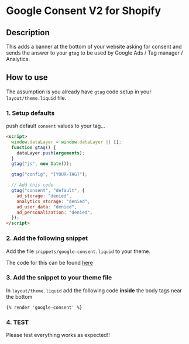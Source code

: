 # Google Consent V2 for Shopify

## Description

This adds a banner at the bottom of your website asking for consent and sends the answer to your `gtag` to be used by Google Ads / Tag manager / Analytics.

## How to use

The assumption is you already have `gtag` code setup in your `layout/theme.liquid` file.

### 1. Setup defaults

push default `consent` values to your tag...

```html
<script>
  window.dataLayer = window.dataLayer || [];
  function gtag() {
    dataLayer.push(arguments);
  }
  gtag("js", new Date());

  gtag("config", "[YOUR-TAG]");

  // Add this code
  gtag("consent", "default", {
    ad_storage: "denied",
    analytics_storage: "denied",
    ad_user_data: "denied",
    ad_personalization: "denied",
  });
</script>
```

### 2. Add the following snippet

Add the file `snippets/google-consent.liquid` to your theme.

The code for this can be found [here](./snippets/google-consent.liquid)

### 3. Add the snippet to your theme file

In `layout/theme.liquid` add the following code **inside** the body tags near the bottom

```liquid
{% render 'google-consent' %}
```

### 4. TEST

Please test everything works as expected!!
